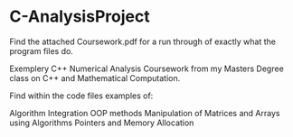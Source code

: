 # C-AnalysisProject

Find the attached Coursework.pdf for a run through of exactly what the program files do.

Exemplery C++ Numerical Analysis Coursework from my Masters Degree class on C++ and Mathematical Computation.

Find within the code files examples of:

Algorithm Integration
OOP methods
Manipulation of Matrices and Arrays using Algorithms
Pointers and Memory Allocation
